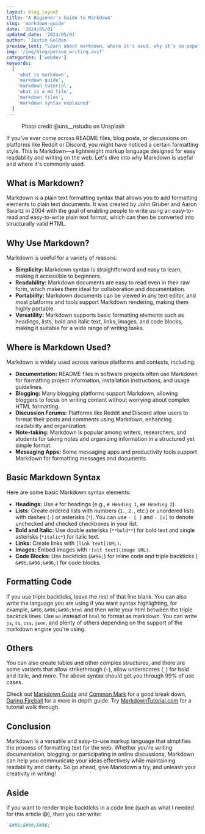 ```yaml
---
layout: blog_layout
title: "A Beginner's Guide to Markdown"
slug: 'markdown-guide'
date: '2024/05/01'
updated_date: '2024/05/01'
author: 'Justin Golden'
preview_text: "Learn about markdown, where it's used, why it's so popular, and how to write it yourself in this simple article"
img: '/img/blog/person_writing.avif'
categories: ['webdev']
keywords:
  [
    'what is markdown',
    'markdown guide',
    'markdown tutorial',
    'what is a md file',
    'markdown files',
    'markdown syntax explained'
  ]
---
```


<figure>
  <picture>
    <source type="image/avif" srcset="/img/blog/person_writing.avif" alt="" />
    <img src="/img/blog/person_writing.jpg" alt="">
  </picture>
  <figcaption>Photo credit @uns__nstudio on Unsplash</figcaption>
</figure>

If you've ever come across README files, blog posts, or discussions on platforms like Reddit or Discord, you might have noticed a certain formatting style. This is Markdown—a lightweight markup language designed for easy readability and writing on the web. Let's dive into why Markdown is useful and where it's commonly used.

## What is Markdown?

Markdown is a plain text formatting syntax that allows you to add formatting elements to plain text documents. It was created by John Gruber and Aaron Swartz in 2004 with the goal of enabling people to write using an easy-to-read and easy-to-write plain text format, which can then be converted into structurally valid HTML.

## Why Use Markdown?

Markdown is useful for a variety of reasons:

- **Simplicity:** Markdown syntax is straightforward and easy to learn, making it accessible to beginners.
- **Readability:** Markdown documents are easy to read even in their raw form, which makes them ideal for collaboration and documentation.
- **Portability:** Markdown documents can be viewed in any text editor, and most platforms and tools support Markdown rendering, making them highly portable.
- **Versatility:** Markdown supports basic formatting elements such as headings, lists, bold and italic text, links, images, and code blocks, making it suitable for a wide range of writing tasks.

## Where is Markdown Used?

Markdown is widely used across various platforms and contexts, including:

- **Documentation:** README files in software projects often use Markdown for formatting project information, installation instructions, and usage guidelines.
- **Blogging:** Many blogging platforms support Markdown, allowing bloggers to focus on writing content without worrying about complex HTML formatting.
- **Discussion Forums:** Platforms like Reddit and Discord allow users to format their posts and comments using Markdown, enhancing readability and organization.
- **Note-taking:** Markdown is popular among writers, researchers, and students for taking notes and organizing information in a structured yet simple format.
- **Messaging Apps:** Some messaging apps and productivity tools support Markdown for formatting messages and documents.

## Basic Markdown Syntax

Here are some basic Markdown syntax elements:

- **Headings:** Use `#` for headings (e.g., `# Heading 1`, `## Heading 2`).
- **Lists:** Create ordered lists with numbers (`1.`, `2.`, etc.) or unordered lists with dashes (`-`) or asterisks (`*`). You can use `- [ ]` and `- [x]` to denote unchecked and checked checkboxes in your list.
- **Bold and Italic:** Use double asterisks (`**bold**`) for bold text and single asterisks (`*italic*`) for italic text.
- **Links:** Create links with `[link text](URL)`.
- **Images:** Embed images with `![alt text](image URL)`.
- **Code Blocks:** Use backticks (`&#96;`) for inline code and triple backticks ( `&#96;&#96;&#96;`) for code blocks.

## Formatting Code

If you use triple backticks, leave the rest of that line blank. You can also write the language you are using if you want syntax highlighting, for example, `&#96;&#96;&#96;html` and then write your html between the triple backtick lines. Use `md` instead of `html` to format as markdown. You can write `js`, `ts`, `css`, `json`, and plenty of others depending on the support of the markdown engine you're using.

## Others

You can also create tables and other complex structures, and there are some variants that allow strikethrough (`~`), allow underscores (`_`) for bold and italic, and more. The above syntax should get you through 99% of use cases.

Check out [Markdown Guide](https://www.markdownguide.org/cheat-sheet/) and [Common Mark](https://commonmark.org/help/) for a good break down, [Daring Fireball](https://daringfireball.net/projects/markdown/syntax) for a more in depth guide. Try [MarkdownTutorial.com](https://www.markdowntutorial.com/) for a tutorial walk through.

## Conclusion

Markdown is a versatile and easy-to-use markup language that simplifies the process of formatting text for the web. Whether you're writing documentation, blogging, or participating in online discussions, Markdown can help you communicate your ideas effectively while maintaining readability and clarity. So go ahead, give Markdown a try, and unleash your creativity in writing!

## Aside

If you want to render triple backticks in a code line (such as what I needed for this article 😅), then you can write:

```md
`&#96;&#96;&#96;`
```
